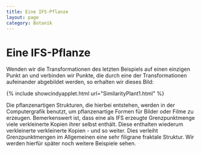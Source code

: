 ```yaml
---
title: Eine IFS-Pflanze  
layout: page
category: Botanik
---
```

<div class="content"><h1><a name="Eine_IFS_45Pflanze"></a> Eine IFS-Pflanze  </h1>
<p></p>
Wenden wir die Transformationen des letzten Beispiels auf einen einzigen Punkt an und verbinden wir Punkte, die durch
eine der Transformationen aufeinander abgebildet werden, so erhalten wir dieses Bild:
<p></p>
{% include showcindyapplet.html url="SimilarityPlant1.html" %}

<p></p>
Die pflanzenartigen Strukturen, die hierbei entstehen, werden in der Computergrafik benutzt, um 
pflanzenartige Formen für Bilder oder Filme zu erzeugen. Bemerkenswert ist, dass eine als IFS erzeugte Grenzpunktmenge viele
verkleinerte Kopien ihrer selbst enthält. Diese enthalten wiederum verkleinerte verkleinerte Kopien - und so weiter.
Dies verleiht Grenzpunktmengen im Allgemeinen eine sehr filigrane fraktale Struktur. Wir werden hierfür später noch weitere Beispiele sehen. </div><div class="footer_upper">
  